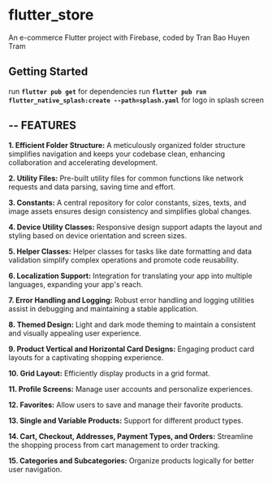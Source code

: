 # flutter_store

An e-commerce Flutter project with Firebase, coded by Tran Bao Huyen Tram

## Getting Started 
run **`flutter pub get`** for dependencies
run **`flutter pub run flutter_native_splash:create --path=splash.yaml`** for logo in splash screen

## -- FEATURES

**1. Efficient Folder Structure:** A meticulously organized folder structure simplifies navigation and keeps your codebase clean, enhancing collaboration and accelerating development.

**2. Utility Files:** Pre-built utility files for common functions like network requests and data parsing, saving time and effort.

**3. Constants:** A central repository for color constants, sizes, texts, and image assets ensures design consistency and simplifies global changes.

**4. Device Utility Classes:** Responsive design support adapts the layout and styling based on device orientation and screen sizes.

**5. Helper Classes:** Helper classes for tasks like date formatting and data validation simplify complex operations and promote code reusability.

**6. Localization Support:** Integration for translating your app into multiple languages, expanding your app's reach.

**7. Error Handling and Logging:** Robust error handling and logging utilities assist in debugging and maintaining a stable application.

**8. Themed Design:** Light and dark mode theming to maintain a consistent and visually appealing user experience.

**9. Product Vertical and Horizontal Card Designs:** Engaging product card layouts for a captivating shopping experience.

**10. Grid Layout:** Efficiently display products in a grid format.

**11. Profile Screens:** Manage user accounts and personalize experiences.

**12. Favorites:** Allow users to save and manage their favorite products.

**13. Single and Variable Products:** Support for different product types.

**14. Cart, Checkout, Addresses, Payment Types, and Orders:** Streamline the shopping process from cart management to order tracking.

**15. Categories and Subcategories:** Organize products logically for better user navigation.

